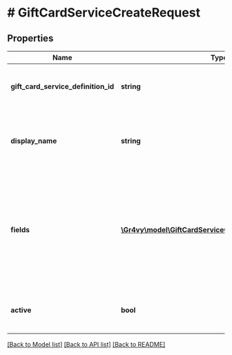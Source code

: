# # GiftCardServiceCreateRequest

## Properties

Name | Type | Description | Notes
------------ | ------------- | ------------- | -------------
**gift_card_service_definition_id** | **string** | The ID of the gift card service to use. |
**display_name** | **string** | A custom name for the service. This will be shown in the Admin UI. |
**fields** | [**\Gr4vy\model\GiftCardServiceCreateRequestFieldsInner[]**](GiftCardServiceCreateRequestFieldsInner.md) | A list of fields, each containing a key-value pair for each field defined by the definition for this gift card service. |
**active** | **bool** | Defines if this service is currently active or not. | [optional] [default to true]

[[Back to Model list]](../../README.md#models) [[Back to API list]](../../README.md#endpoints) [[Back to README]](../../README.md)
